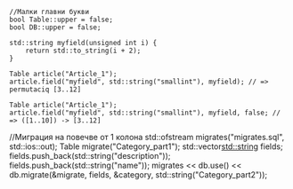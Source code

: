 	//Малки главни букви
	bool Table::upper = false;
	bool DB::upper = false;
	
    std::string myfield(unsigned int i) {
        return std::to_string(i + 2);
    }

    Table article("Article_1");
    article.field("myfield", std::string("smallint"), myfield); // => permutaciq [3..12]

    Table article("Article_1");
    article.field("myfield", std::string("smallint"), myfield, false; // => ([1..10]) -> [3..12]
  
  //Миграция на повечве от 1 колона
  std::ofstream migrates("migrates.sql", std::ios::out);
	Table migrate("Category_part1");
	std::vector<std::string> fields;
	fields.push_back(std::string("description"));
	fields.push_back(std::string("name"));
	migrates << db.use() << db.migrate(&migrate, fields, &category, std::string("Category_part2"));
